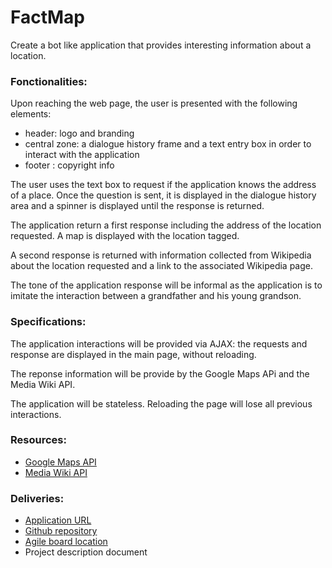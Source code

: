 # FactMap

Create a bot like application that provides interesting information about a 
location.


### Fonctionalities:

Upon reaching the web page, the user is presented with the following 
elements:

   - header: logo and branding
   - central zone: a dialogue history frame and a text entry box in order to 
   interact with the application
   - footer : copyright info

The user uses the text box to request if the application knows the address 
of a place. Once the question is sent, it is displayed in the dialogue 
history area and a spinner is displayed until the response is returned.

The application return a first response including the address of the location 
requested. A map is displayed with the location tagged.

A second response is returned with information collected from Wikipedia about 
the location requested and a link to the associated Wikipedia page.

The tone of the application response will be informal as the application is 
to imitate the interaction between a grandfather and his young grandson.


### Specifications:

The application interactions will be provided via AJAX: the requests and 
response are displayed in the main page, without reloading.

The reponse information will be provide by the Google Maps APi and the Media 
Wiki API.

The application will be stateless. Reloading the page will lose all previous 
interactions.


### Resources:

 - [Google Maps API]()
 - [Media Wiki API]()
 

### Deliveries:


 - [Application URL]()
 - [Github repository](https://github.com/slesouef/FactMap)
 - [Agile board location](https://trello.com/b/f5wgDaC1/factmap)
 - Project description document
 